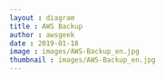 ```yaml
---
layout : diagram
title : AWS Backup
author : awsgeek
date : 2019-01-18
image : images/AWS-Backup_en.jpg
thumbnail : images/AWS-Backup_en.jpg
---
```

